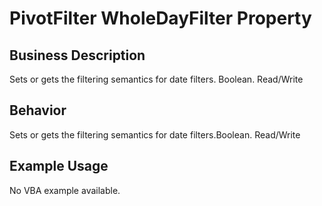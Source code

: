 # PivotFilter WholeDayFilter Property

## Business Description
Sets or gets the filtering semantics for date filters. Boolean. Read/Write

## Behavior
Sets or gets the filtering semantics for date filters.Boolean. Read/Write

## Example Usage
No VBA example available.
